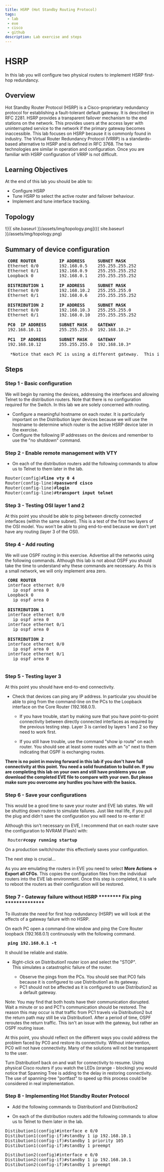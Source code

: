 ```yaml
---
title: HSRP (Hot Standby Routing Protocol)
tags: 
 - lab
 - eve
 - cisco
 - github
description: Lab exercise and steps
---
```


# HSRP
In this lab you will configure two physical routers to implement HSRP first-hop redundancy.

## Overview
Hot Standby Router Protocol (HSRP) is a Cisco-proprietary redundancy protocol for establishing a fault-tolerant default gateway. It is described in RFC 2281. HSRP provides a transparent failover mechanism to the end stations on the network. This provides users at the access layer with uninterrupted service to the network if the primary gateway becomes inaccessible. This lab focuses on HSRP because it is commonly found in industry. The Virtual Router Redundancy Protocol (VRRP) is a standards-based alternative to HSRP and is defined in RFC 3768. The two technologies are similar in operation and configuration. Once you are familiar with HSRP configuration of VRRP is not difficult.

<a name="objectives"></a>
## Learning Objectives
At the end of this lab you should be able to:
- Configure HSRP
- Tune HSRP to select the active router and failover behaviour.
- Implement and tune interface tracking.

## Topology
![{{ site.baseurl }}/assets/img/topology.png]({{ site.baseurl }}/assets/img/topology.png)


## Summary of device configuration
<pre>
 <b>CORE ROUTER         IP ADDRESS     SUBNET MASK</b>
 Ethernet 0/0        192.168.0.5    255.255.255.252
 Ethernet 0/1        192.168.0.9    255.255.255.252
 Loopback 0          192.168.0.1    255.255.255.252
 
 <b>DISTRIBUTION 1      IP ADDRESS     SUBNET MASK</b>
 Ethernet 0/0        192.168.10.2   255.255.255.0
 Ethernet 0/1        192.168.0.6    255.255.255.252 
 
 <b>DISTRIBUTION 2      IP ADDRESS     SUBNET MASK</b>
 Ethernet 0/0        192.168.10.3   255.255.255.0
 Ethernet 0/1        192.168.0.10   255.255.255.252
 
 <b>PC0  IP ADDRESS     SUBNET MASK    GATEWAY</b>
 192.168.10.11       255.255.255.0  192.168.10.2*
 
 <b>PC1  IP ADDRESS     SUBNET MASK    GATEWAY</b>
 192.168.10.12       255.255.255.0  192.168.10.3*
 
  *Notice that each PC is using a different gateway.  This is deliberate.
</pre>
 


## Steps
### Step 1 - Basic configuration
We will begin by naming the devices, addressing the interfaces and allowing Telnet to the distribution routers. Note that there is no configuration required for the Switch. In this lab we are solely concerned with routing.

- Configure a meaningful hostname on each router. It is particularly important on the Distribution layer devices because we will use the hostname to determine which router is the active HSRP device later in the exercise.
- Configure the following IP addresses on the devices and remember to use the "no shutdown" command.

### Step 2 - Enable remote management with VTY
- On each of the distribution routers add the following commands to allow us to Telnet to them later in the lab.
<pre>
Router(config)#<b>line vty 0 4</b>
Router(config-line)#<b>password cisco</b>
Router(config-line)#<b>login</b>
Router(config-line)#<b>transport input telnet</b>
</pre>

### Step 3 - Testing OSI layer 1 and 2
At this point you should be able to ping between directly connected interfaces (within the same subnet). This is a test of the first two layers of the OSI model. You won't be able to ping end-to-end because we don't yet have any routing (layer 3 of the OSI).

### Step 4 - Add routing
We will use OSPF routing in this exercise. Advertise all the networks using the following commands. Although this lab is not about OSPF you should take the time to understand why these commands are necessary. As this is a small network, we will only implement area zero.

<pre>
 <b>CORE ROUTER</b>
 interface ethernet 0/0
   ip ospf area 0
 Loopback 0
   ip ospf area 0
 
 <b>DISTRIBUTION 1</b>
 interface ethernet 0/0
   ip ospf area 0
 interface ethernet 0/1
   ip ospf area 0
 
 <b>DISTRIBUTION 2</b>
 interface ethernet 0/0
   ip ospf area 0
 interface ethernet 0/1
   ip ospf area 0
 </pre>

### Step 5 - Testing layer 3
At this point you should have end-to-end connectivity.

- Check that devices can ping any IP address. In particular you should be able to ping from the command-line on the PCs to the Loopback interface on the Core Router (192.168.0.1).
  - If you have trouble, start by making sure that you have point-to-point connectivity between directly connected interfaces as required by the previous testing step. Layer 3 is carried by layers 1 and 2 so they need to work first.
    
  - If you still have trouble, use the command "show ip route" on each router. You should see at least some routes with an "o" next to them indicating that OSPF is exchanging routes.
  
<b>There is no point in moving forward in this lab if you don't have full connectivity at this point. You need a solid foundation to build on. If you are completing this lab on your own and still have problems you can download the completed EVE file to compare with your own. But please make sure you overcome any hurdles you have with the basics.</b>

### Step 6 - Save your configurations
This would be a good time to save your router and EVE lab states. We will be shutting down routers to simulate failures. Just like real life, if you pull the plug and didn't save the configuration you will need to re-enter it!

Although this isn't necessary on EVE, I recommend that on each router save the configuration to NVRAM (Flash) with:
<pre>
 Router#<b>copy running startup</b>
</pre>
On a production switch/router this effectively saves your configuration.

The next step is crucial...

As you are emulating the routers in EVE you need to select <b>More Actions -> Export all CFGs</b>. This copies the configuration files from the individual routers into the EVE lab environment. Once this step is completed, it is safe to reboot the routers as their configuration will be restored.

### Step 7 - Gateway failure without HSRP   ******** Fix ping **************
To illustrate the need for first hop redundancy (HSRP) we will look at the effects of a gateway failure with no HSRP.

On each PC open a command-line window and ping the Core Router loopback (192.168.0.1) continuously with the following command.
<pre>
 <b>ping 192.168.0.1 -t</b>
</pre>
It should be reliable and stable.

- Right-click on Distribution1 router icon and select the "STOP". 
</br>This simulates a catastrophic failure of the router.

  - Observe the pings from the PCs. You should see that PC0 fails because it is configured to use Distribution1 as its gateway.
  - PC1 should not be affected as it is configured to use Distribution2 as a default gateway.

Note: You may find that both hosts have their communication disrupted. Wait a minute or so and PC1's communication should be restored. The reason this may occur is that traffic from PC1 travels via Distribution2 but the return path may still be via Distribution1. After a period of time, OSPF reroutes the return traffic. This isn't an issue with the gateway, but rather an OSPF routing issue.

At this point, you should reflect on the different ways you could address the problem faced by PC0 and restore its connectivity. Without intervention, PC0 will not have connectivity. Many of the solutions will not be transparent to the user.

Turn Distribution1 back on and wait for connectivity to resume. Using physical Cisco routers if you watch the LEDs (orange - blocking) you would notice that Spanning Tree is adding to the delay in restoring connectivity. The use of spanning-tree "portfast" to speed up this process could be considered in real implementation.

### Step 8 - Implementing Hot Standby Router Protocol
- Add the following commands to Distribution1 and Distribution2

- On each of the distribution routers add the following commands to allow us to Telnet to them later in the lab.
<pre>
Distibution1(config)#interface e 0/0
Distibution1(config-if)#standby 1 ip 192.168.10.1
Distibution1(config-if)#standby 1 priority 105
Distibution1(config-if)#standby 1 preempt
</pre>
<pre>
Distibution2(config)#interface e 0/0
Distibution2(config-if)#standby 1 ip 192.168.10.1
Distibution2(config-if)#standby 1 preempt
</pre>
